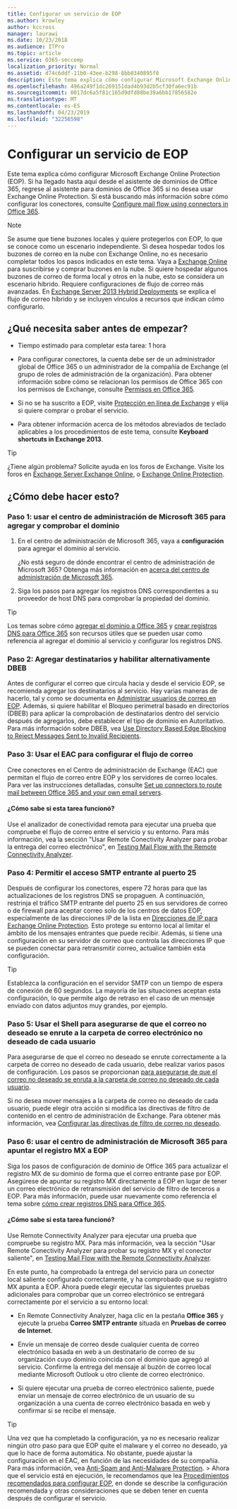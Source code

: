```yaml
---
title: Configurar un servicio de EOP
ms.author: krowley
author: kccross
manager: laurawi
ms.date: 10/23/2018
ms.audience: ITPro
ms.topic: article
ms.service: O365-seccomp
localization_priority: Normal
ms.assetid: d74c6ddf-11b0-43ee-b298-8bb0340895f0
description: Este tema explica cómo configurar Microsoft Exchange Online Protection (EOP). Si ha llegado hasta aquí desde el asistente de dominios de Office 365, regrese al asistente para dominios de Office 365 si no desea usar Exchange Online Protection. Si está buscando más información sobre cómo configurar los conectores, consulte Configure mail flow using connectors in Office 365.
ms.openlocfilehash: 496a249f1dc269151dad4b93d2b5cf30fa6ec91b
ms.sourcegitcommit: 0017dc6a5f81c165d9dfd88be39a6bb17856582e
ms.translationtype: MT
ms.contentlocale: es-ES
ms.lasthandoff: 04/23/2019
ms.locfileid: "32256598"
---
```

# <a name="set-up-your-eop-service"></a>Configurar un servicio de EOP

Este tema explica cómo configurar Microsoft Exchange Online Protection (EOP). Si ha llegado hasta aquí desde el asistente de dominios de Office 365, regrese al asistente para dominios de Office 365 si no desea usar Exchange Online Protection. Si está buscando más información sobre cómo configurar los conectores, consulte [Configure mail flow using connectors in Office 365](http://technet.microsoft.com/library/854b5a50-4462-4836-a092-37e208d29624.aspx).
  
> [!NOTE]
> Se asume que tiene buzones locales y quiere protegerlos con EOP, lo que se conoce como un escenario independiente. Si desea hospedar todos los buzones de correo en la nube con Exchange Online, no es necesario completar todos los pasos indicados en este tema. Vaya a [Exchange Online](https://go.microsoft.com/fwlink/p/?LinkId=286312) para suscribirse y comprar buzones en la nube. Si quiere hospedar algunos buzones de correo de forma local y otros en la nube, esto se considera un escenario híbrido. Requiere configuraciones de flujo de correo más avanzadas. En [Exchange Server 2013 Hybrid Deployments](http://technet.microsoft.com/library/59e32000-4fcf-417f-a491-f1d8f9aeef9b.aspx) se explica el flujo de correo híbrido y se incluyen vínculos a recursos que indican cómo configurarlo. 
  
## <a name="what-do-you-need-to-know-before-you-begin"></a>¿Qué necesita saber antes de empezar?

- Tiempo estimado para completar esta tarea: 1 hora
    
- Para configurar conectores, la cuenta debe ser de un administrador global de Office 365 o un administrador de la compañía de Exchange (el grupo de roles de administración de la organización). Para obtener información sobre cómo se relacionan los permisos de Office 365 con los permisos de Exchange, consulte [Permisos en Office 365](https://go.microsoft.com/fwlink/p/?LinkID=335814).
    
- Si no se ha suscrito a EOP, visite [Protección en línea de Exchange](https://go.microsoft.com/fwlink/p/?LinkId=282660) y elija si quiere comprar o probar el servicio. 
    
- Para obtener información acerca de los métodos abreviados de teclado aplicables a los procedimientos de este tema, consulte **Keyboard shortcuts in Exchange 2013**.
    
> [!TIP]
> ¿Tiene algún problema? Solicite ayuda en los foros de Exchange. Visite los foros en [Exchange Server](https://go.microsoft.com/fwlink/p/?linkId=60612),[Exchange Online](https://go.microsoft.com/fwlink/p/?linkId=267542), o [Exchange Online Protection](https://go.microsoft.com/fwlink/p/?linkId=285351). 
  
## <a name="how-do-you-do-this"></a>¿Cómo debe hacer esto?

### <a name="step-1-use-the-microsoft-365-admin-center-to-add-and-verify-your-domain"></a>Paso 1: usar el centro de administración de Microsoft 365 para agregar y comprobar el dominio

1. En el centro de administración de Microsoft 365, vaya a **configuración** para agregar el dominio al servicio. 
    
    ¿No está seguro de dónde encontrar el centro de administración de Microsoft 365? Obtenga más información en [acerca del centro de administración de Microsoft 365](https://go.microsoft.com/fwlink/p/?LinkId=521888).
    
2. Siga los pasos para agregar los registros DNS correspondientes a su proveedor de host DNS para comprobar la propiedad del dominio.
    
> [!TIP]
> Los temas sobre cómo [agregar el dominio a Office 365](https://support.office.com/en-us/article/add-a-domain-to-office-365-6383f56d-3d09-4dcb-9b41-b5f5a5efd611) y [crear registros DNS para Office 365](https://support.office.com/en-us/article/create-dns-records-at-any-dns-hosting-provider-for-office-365-7b7b075d-79f9-4e37-8a9e-fb60c1d95166) son recursos útiles que se pueden usar como referencia al agregar el dominio al servicio y configurar los registros DNS. 
  
### <a name="step-2-add-recipients-and-optionally-enable-dbeb"></a>Paso 2: Agregar destinatarios y habilitar alternativamente DBEB

Antes de configurar el correo que circula hacia y desde el servicio EOP, se recomienda agregar los destinatarios al servicio. Hay varias maneras de hacerlo, tal y como se documenta en [Administrar usuarios de correo en EOP](manage-mail-users-in-eop.md). Además, si quiere habilitar el Bloqueo perimetral basado en directorios (DBEB) para aplicar la comprobación de destinatarios dentro del servicio después de agregarlos, debe establecer el tipo de dominio en Autoritativo. Para más información sobre DBEB, vea [Use Directory Based Edge Blocking to Reject Messages Sent to Invalid Recipients](http://technet.microsoft.com/library/ca7b7416-92ed-40ad-abdb-695be46ea2e4.aspx).
  
### <a name="step-3-use-the-eac-to-set-up-mail-flow"></a>Paso 3: Usar el EAC para configurar el flujo de correo

Cree conectores en el Centro de administración de Exchange (EAC) que permitan el flujo de correo entre EOP y los servidores de correo locales. Para ver las instrucciones detalladas, consulte [Set up connectors to route mail between Office 365 and your own email servers](http://technet.microsoft.com/library/2e93fd60-a5ef-4e64-8e62-2b862b2d1033.aspx).
  
#### <a name="how-do-you-know-this-task-worked"></a>¿Cómo sabe si esta tarea funcionó?

Use el analizador de conectividad remota para ejecutar una prueba que compruebe el flujo de correo entre el servicio y su entorno. Para más información, vea la sección "Usar Remote Conectivity Analyzer para probar la entrega del correo electrónico", en [Testing Mail Flow with the Remote Connectivity Analyzer](http://technet.microsoft.com/library/6c8c2964-d553-4329-8166-6e508dd63fa0.aspx).
  
### <a name="step-4-allow-inbound-port-25-smtp-access"></a>Paso 4: Permitir el acceso SMTP entrante al puerto 25

Después de configurar los conectores, espere 72 horas para que las actualizaciones de los registros DNS se propaguen. A continuación, restrinja el tráfico SMTP entrante del puerto 25 en sus servidores de correo o de firewall para aceptar correo solo de los centros de datos EOP, especialmente de las direcciones IP de la lista en [Direcciones de IP para Exchange Online Protection](exchange-online-protection-ip-addresses.md). Esto protege su entorno local al limitar el ámbito de los mensajes entrantes que puede recibir. Además, si tiene una configuración en su servidor de correo que controla las direcciones IP que se pueden conectar para retransmitir correo, actualice también esta configuración.
  
> [!TIP]
> Establezca la configuración en el servidor SMTP con un tiempo de espera de conexión de 60 segundos. La mayoría de las situaciones aceptan esta configuración, lo que permite algo de retraso en el caso de un mensaje enviado con datos adjuntos muy grandes, por ejemplo. 
  
### <a name="step-5-use-the-shell-to-ensure-that-spam-is-routed-to-each-users-junk-email-folder"></a>Paso 5: Usar el Shell para asegurarse de que el correo no deseado se enrute a la carpeta de correo electrónico no deseado de cada usuario

Para asegurarse de que el correo no deseado se enrute correctamente a la carpeta de correo no deseado de cada usuario, debe realizar varios pasos de configuración. Los pasos se proporcionan [para asegurarse de que el correo no deseado se enruta a la carpeta de correo no deseado de cada usuario](../ensure-that-spam-is-routed-to-each-user-s-junk-email-folder.md).
  
Si no desea mover mensajes a la carpeta de correo no deseado de cada usuario, puede elegir otra acción si modifica las directivas de filtro de contenido en el centro de administración de Exchange. Para obtener más información, vea [Configurar las directivas de filtro de correo no deseado](../configure-your-spam-filter-policies.md).
  
### <a name="step-6-use-the-microsoft-365-admin-center-to-point-your-mx-record-to-eop"></a>Paso 6: usar el centro de administración de Microsoft 365 para apuntar el registro MX a EOP

Siga los pasos de configuración de dominio de Office 365 para actualizar el registro MX de su dominio de forma que el correo entrante pase por EOP. Asegúrese de apuntar su registro MX directamente a EOP en lugar de tener un correo electrónico de retransmisión del servicio de filtro de terceros a EOP. Para más información, puede usar nuevamente como referencia el tema sobre [cómo crear registros DNS para Office 365](https://docs.microsoft.com/office365/admin/get-help-with-domains/create-dns-records-at-any-dns-hosting-provider).
  
#### <a name="how-do-you-know-this-task-worked"></a>¿Cómo sabe si esta tarea funcionó?

Use Remote Connectivity Analyzer para ejecutar una prueba que compruebe su registro MX. Para más información, vea la sección "Usar Remote Conectivity Analyzer para probar su registro MX y el conector saliente", en [Testing Mail Flow with the Remote Connectivity Analyzer](http://technet.microsoft.com/library/6c8c2964-d553-4329-8166-6e508dd63fa0.aspx). 
  
En este punto, ha comprobado la entrega del servicio para un conector local saliente configurado correctamente, y ha comprobado que su registro MX apunta a EOP. Ahora puede elegir ejecutar las siguientes pruebas adicionales para comprobar que un correo electrónico se entregará correctamente por el servicio a su entorno local:
  
- En Remote Connectivity Analyzer, haga clic en la pestaña **Office 365** y ejecute la prueba **Correo SMTP entrante** situada en **Pruebas de correo de Internet**. 
    
- Envíe un mensaje de correo desde cualquier cuenta de correo electrónico basada en web a un destinatario de correo de su organización cuyo dominio coincida con el dominio que agregó al servicio. Confirme la entrega del mensaje al buzón de correo local mediante Microsoft Outlook u otro cliente de correo electrónico.
    
- Si quiere ejecutar una prueba de correo electrónico saliente, puede enviar un mensaje de correo electrónico de un usuario de su organización a una cuenta de correo electrónico basada en web y confirmar si se recibe el mensaje.
    
> [!TIP]
> Una vez que ha completado la configuración, ya no es necesario realizar ningún otro paso para que EOP quite el malware y el correo no deseado, ya que lo hace de forma automática. No obstante, puede ajustar la configuración en el EAC, en función de las necesidades de su compañía. Para más información, vea [Anti-Spam and Anti-Malware Protection](http://technet.microsoft.com/library/93c6c227-7442-4293-b64d-ec8f15c928db.aspx). > Ahora que el servicio está en ejecución, le recomendamos que lea [Procedimientos recomendados para configurar EOP](best-practices-for-configuring-eop.md), en donde se describe la configuración recomendada y otras consideraciones que se deben tener en cuenta después de configurar el servicio. 
  

